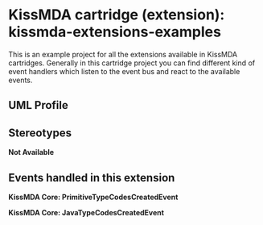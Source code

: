 KissMDA cartridge (extension): kissmda-extensions-examples
==========================================================
This is an example project for all the extensions available in KissMDA cartridges. 
Generally in this cartridge project you can find different kind of event handlers 
which listen to the event bus and react to the available events.

UML Profile
-----------

Stereotypes
-----------

**Not Available**


Events handled in this extension
--------------------------------

**KissMDA Core: PrimitiveTypeCodesCreatedEvent**

**KissMDA Core: JavaTypeCodesCreatedEvent**
